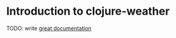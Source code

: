 # Introduction to clojure-weather

TODO: write [great documentation](http://jacobian.org/writing/what-to-write/)
